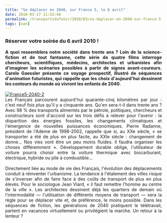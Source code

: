 ```yaml
---
title: "Se déplacer en 2040, sur France 5, le 6 avril"
date: 2010-03-17 11:53:44
permalink: /transportsdufutur/2010/03/se-deplacer-en-2040-sur-france-5.html
tags: [nan]
---
```


<h3>Réserver votre soirée du 6 avril 2010 !</h3> <div class="content img_280_"> <div align="justify" class="copyright"><span style="font-weight: bold">A quoi ressemblera notre société dans trente ans ? Loin de la science-fiction et de tout fantasme, cette série de quatre films interroge chercheurs, scientifiques, médecins, architectes et urbanistes afin d'imaginer les scénarios possibles à partir de signes avant-coureurs. Carole Gaessler présente ce voyage prospectif, illustré de séquences d'animation futuristes, qui rappelle que les choix d'aujourd'hui dessinent les contours du monde où vivront les enfants de 2040.</span></div> <div align="justify" class="copyright"><span style="font-weight: bold"> </span></div> <div align="justify" class="copyright"><span style="font-weight: bold"></span><a href="https://gabrielplassat.github.io/transportsdufutur/wp-content/uploads/sites/6/old/6a0120a66d2ad4970b01310fae9e44970c-pi.jpg"><img alt="France5-2040-2" border="0" class="asset asset-image at-xid-6a0120a66d2ad4970b01310fae9e44970c " src="/wp-content/uploads/sites/6/old/6a0120a66d2ad4970b01310fae9e44970c-500pi.jpg" title="France5-2040-2" /></a> <br /> </div></div>  <!--more-->  <div align="justify" class="copyright">Les Français parcourent aujourd'hui quarante-cinq kilomètres par jour : c'est neuf fois plus qu'il y a cinquante ans. Qu'en sera-t-il dans trente ans ? Avec 98 % des transports alimentés par le pétrole, politiques, chercheurs et constructeurs sont d'accord sur les trois défis à relever pour l'avenir : la disparition des énergies fossiles, les changements climatiques et l'émergence de nouvelles puissances économiques. Pierre Radanne, président de l'Ademe de 1998-2002, rappelle que si, au XXe siècle, « se transporter a été de plus en plus facile, au XXIe siècle : changement de donne… Nos vies vont être un peu moins fluides. Il faudra organiser les choses différemment ». Développement durable oblige, l'utilisateur de voiture pourra choisir entre la voiture thermique avec biocarburant, électrique, hybride ou pile à combustible… </div> <div align="justify" class="copyright"><br />Directement liée au mode de vie des Français, l'évolution des déplacements conduit à réinventer l'urbanisme. La tendance à l'étalement des villes risque de s'inverser afin de faire face à des coûts de transport de plus en plus élevés. Pour le sociologue Jean Viard, « il faut remettre l'homme au centre de la ville ». Les architectes dessinent déjà les quartiers de demain où l'intermodalité — l'utilisation de différents moyens de transport — sera la règle pour se déplacer vite et, de préférence, le moins possible. Dans les séquences de fiction, les générations de 2040 pratiquent le télétravail, partent en vacances virtuellement ou privilégient la marche. Un retour à la lenteur ? <br /></div> <div> </div>
